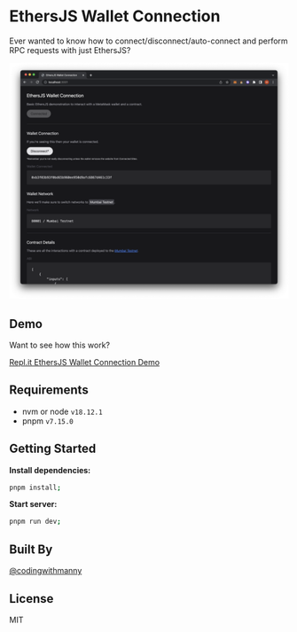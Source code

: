 # EthersJS Wallet Connection

Ever wanted to know how to connect/disconnect/auto-connect and perform RPC requests with just EthersJS?

![EthersJS Wallet Connection Screenshot](/README/screenshot.png)

## Demo

Want to see how this work?

[Repl.it EthersJS Wallet Connection Demo](https://replit.com/@codingwithmanny/EthersJS-Wallet-Connection?v=1)

## Requirements

- nvm or node `v18.12.1`
- pnpm `v7.15.0`

## Getting Started

**Install dependencies:**

```bash
pnpm install;
```

**Start server:**

```bash
pnpm run dev;
```

## Built By

[@codingwithmanny](https://linktr.ee/codingwithmanny)

## License

MIT







